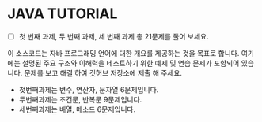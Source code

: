 # JAVA TUTORIAL

- [ ] 첫 번째 과제, 두 번째 과제, 세 번째 과제 총 21문제를 풀어 보세요. 

이 소스코드는 자바 프로그래밍 언어에 대한 개요를 제공하는 것을 목표로 합니다. 
여기에는 설명된 주요 구조와 이해력을 테스트하기 위한 예제 및 연습 문제가 포함되어 있습니다.
문제를 보고 해결 하여 깃허브 저장소에 제출 해 주세요.  
- 첫번째과제는 변수, 연산자, 문자열 6문제입니다. 
- 두번째과제는 조건문, 반복문 9문제입니다.
- 세번째과제는 배열, 메소드 6문제입니다.